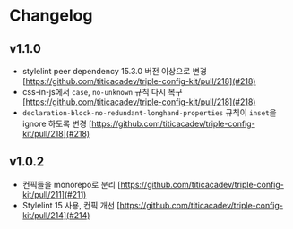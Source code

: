 # Changelog

## v1.1.0

- stylelint peer dependency 15.3.0 버전 이상으로 변경 [https://github.com/titicacadev/triple-config-kit/pull/218](#218)
- css-in-js에서 `case`, `no-unknown` 규칙 다시 복구 [https://github.com/titicacadev/triple-config-kit/pull/218](#218)
- `declaration-block-no-redundant-longhand-properties` 규칙이 `inset`을 ignore 하도록 변경 [https://github.com/titicacadev/triple-config-kit/pull/218](#218)

## v1.0.2

- 컨픽들을 monorepo로 분리 [https://github.com/titicacadev/triple-config-kit/pull/211](#211)
- Stylelint 15 사용, 컨픽 개선 [https://github.com/titicacadev/triple-config-kit/pull/214](#214)
